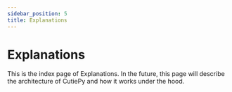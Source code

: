 ```yaml
---
sidebar_position: 5
title: Explanations
---
```


# Explanations

This is the index page of Explanations. In the future, this page will describe the architecture of CutiePy and how it works under the hood.
